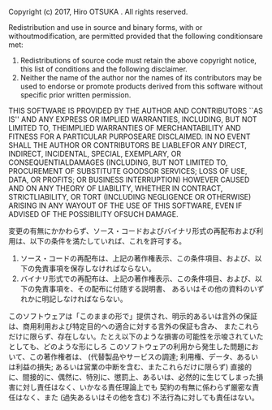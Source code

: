 Copyright (c) 2017, Hiro OTSUKA <otsuk atmark purple.plala.or.jp>. All rights reserved.

Redistribution and use in source and binary forms, with or withoutmodification,
are permitted provided that the following conditionsare met:

1. Redistributions of source code must retain the above copyright notice,
this list of conditions and the following disclaimer.  
2. Neither the name of the author nor the names of its contributors may be used to
endorse or promote products derived from this software without specific prior written permission.

THIS SOFTWARE IS PROVIDED BY THE AUTHOR AND CONTRIBUTORS ``AS IS'' AND ANY EXPRESS OR IMPLIED WARRANTIES,
INCLUDING, BUT NOT LIMITED TO, THEIMPLIED WARRANTIES OF MERCHANTABILITY AND FITNESS FOR A PARTICULAR PURPOSEARE DISCLAIMED.
IN NO EVENT SHALL THE AUTHOR OR CONTRIBUTORS BE LIABLEFOR ANY DIRECT, INDIRECT, INCIDENTAL, SPECIAL, EXEMPLARY,
OR CONSEQUENTIALDAMAGES
(INCLUDING, BUT NOT LIMITED TO, PROCUREMENT OF SUBSTITUTE GOODSOR SERVICES; LOSS OF USE, DATA, OR PROFITS; OR BUSINESS INTERRUPTION)
HOWEVER CAUSED AND ON ANY THEORY OF LIABILITY, WHETHER IN CONTRACT, STRICTLIABILITY, OR TORT
(INCLUDING NEGLIGENCE OR OTHERWISE)
ARISING IN ANY WAYOUT OF THE USE OF THIS SOFTWARE, EVEN IF ADVISED OF THE POSSIBILITY OFSUCH DAMAGE.

変更の有無にかかわらず、ソース・コードおよびバイナリ形式の再配布および利用は、以下の条件を満たしていれば、これを許可する。

1. ソース・コードの再配布は、上記の著作権表示、この条件項目、および、以下の免責事項を保存しなければならない。  
2. バイナリ形式での再配布は、上記の著作権表示、この条件項目、および、以下の免責事項を、その配布に付随する説明書、
あるいはその他の資料のいずれかに明記しなければならない。

このソフトウェアは「このままの形で」提供され、明示的あるいは言外の保証は、商用利用および特定目的への適合に対する言外の保証も含み、
またこれらだけに限らず、存在しない。たとえ以下のような損害の可能性を示唆されていたとしても、どのような形にしろ
このソフトウェアの利用から発生した問題において、この著作権者は、
(代替製品やサービスの調達; 利用権、データ、あるいは利益の損失; あるいは営業の中断を含む、またこれらだけに限らず)
直接的に、間接的に、偶然に、特別に、懲罰上、あるいは、必然的に生じてしまった損害に対し責任はなく、いかなる責任理論上でも
契約の有無に係わらず厳密な責任はなく、また
(過失あるいはその他を含む)
不法行為に対しても責任はない。

